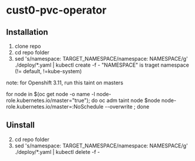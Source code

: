# cust0-pvc-operator


Installation
------------
1. clone repo
2. cd repo folder  
3. sed  's/namespace: TARGET_NAMESPACE/namespace: NAMESPACE/g'   ./deploy/*.yaml | kubectl create -f -
   "NAMESPACE" is traget namespace (!= default, !=kube-system)


note: for Openshift 3.11, run this taint on masters

for node in $(oc get node -o name -l node-role.kubernetes.io/master="true"); do oc adm taint node $node node-role.kubernetes.io/master=:NoSchedule --overwrite ; done


Uinstall
--------
2. cd repo folder
3. sed  's/namespace: TARGET_NAMESPACE/namespace: NAMESPACE/g'   ./deploy/*.yaml | kubectl delete -f -




